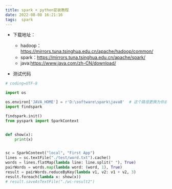 ```yaml
---
title: spark + python安装教程
date: 2022-08-08 16:21:16
tags:  spark
---
```


- 下载地址：
    - hadoop：https://mirrors.tuna.tsinghua.edu.cn/apache/hadoop/common/
    - spark：https://mirrors.tuna.tsinghua.edu.cn/apache/spark/
    - java:https://www.java.com/zh-CN/download/

- 测试代码
```python
# coding=UTF-8

import os

os.environ['JAVA_HOME'] = r'D:\software\spark\java8'  # 这个路径更换为你自己的java安装目录
import findspark

findspark.init()
from pyspark import SparkContext


def show(x):
    print(x)


sc = SparkContext("local", "First App")
lines = sc.textFile("./test/word.txt").cache()
words = lines.flatMap(lambda line: line.split(" "), True)
pairWords = words.map(lambda word: (word, 1), True)
result = pairWords.reduceByKey(lambda v1, v2: v1 + v2, 3)
result.foreach(lambda x: show(x))
# result.saveAsTextFile("./wc-result2")
```